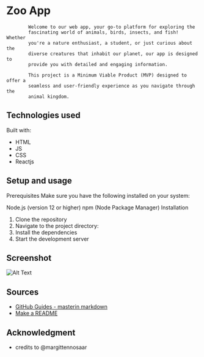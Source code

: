 # Zoo App

            Welcome to our web app, your go-to platform for exploring the
            fascinating world of animals, birds, insects, and fish! Whether
            you're a nature enthusiast, a student, or just curious about the
            diverse creatures that inhabit our planet, our app is designed to
            provide you with detailed and engaging information.

            This project is a Minimum Viable Product (MVP) designed to offer a
            seamless and user-friendly experience as you navigate through the
            animal kingdom.

## Technologies used

Built with:

- HTML
- JS
- CSS
- Reactjs

## Setup and usage

Prerequisites
Make sure you have the following installed on your system:

Node.js (version 12 or higher)
npm (Node Package Manager)
Installation

1. Clone the repository
2. Navigate to the project directory:
3. Install the dependencies
4. Start the development server

## Screenshot

![Alt Text](https://imgur.com/oOUH1Vc.png)

## Sources

- [GitHub Guides - masterin markdown](https://guides.github.com/features/mastering-markdown/)
- [Make a README](https://www.makeareadme.com/)

## Acknowledgment

- credits to @margittennosaar
